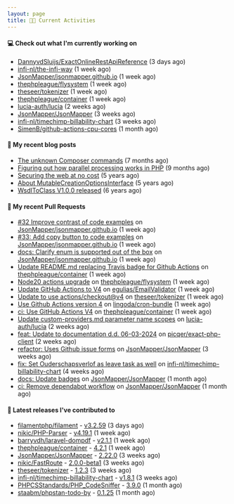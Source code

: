```yaml
---
layout: page
title: 👨‍💻 Current Activities
---
```


#### 💻 Check out what I'm currently working on

- [DannyvdSluijs/ExactOnlineRestApiReference](https://github.com/DannyvdSluijs/ExactOnlineRestApiReference) (3 days ago)
- [infi-nl/the-infi-way](https://github.com/infi-nl/the-infi-way) (1 week ago)
- [JsonMapper/jsonmapper.github.io](https://github.com/JsonMapper/jsonmapper.github.io) (1 week ago)
- [thephpleague/flysystem](https://github.com/thephpleague/flysystem) (1 week ago)
- [theseer/tokenizer](https://github.com/theseer/tokenizer) (1 week ago)
- [thephpleague/container](https://github.com/thephpleague/container) (1 week ago)
- [lucia-auth/lucia](https://github.com/lucia-auth/lucia) (2 weeks ago)
- [JsonMapper/JsonMapper](https://github.com/JsonMapper/JsonMapper) (3 weeks ago)
- [infi-nl/timechimp-billability-chart](https://github.com/infi-nl/timechimp-billability-chart) (3 weeks ago)
- [SimenB/github-actions-cpu-cores](https://github.com/SimenB/github-actions-cpu-cores) (1 month ago)


#### 📜 My recent blog posts

- [The unknown Composer commands](/2023/08/25/the-unknown-composer-commands.html) (7 months ago)
- [Figuring out how parallel processing works in PHP](/2023/06/21/figuring-out-how-parallel-processing-works-in-php.html) (9 months ago)
- [Securing the web at no cost](/2019/02/04/securing-the-web-at-no-cost.html) (5 years ago)
- [About MutableCreationOptionsInterface](/2018/10/15/about-mutable-creation-options-interface.html) (5 years ago)
- [WsdlToClass V1.0.0 released](/2018/01/11/wsdl-to-class-v1-0-0.html) (6 years ago)

#### 🔨 My recent Pull Requests

- [#32 Improve contrast of code examples](https://github.com/JsonMapper/jsonmapper.github.io/pull/39) on [JsonMapper/jsonmapper.github.io](https://github.com/JsonMapper/jsonmapper.github.io) (1 week ago)
- [#33: Add copy button to code examples](https://github.com/JsonMapper/jsonmapper.github.io/pull/38) on [JsonMapper/jsonmapper.github.io](https://github.com/JsonMapper/jsonmapper.github.io) (1 week ago)
- [docs: Clarify enum is supported out of the box](https://github.com/JsonMapper/jsonmapper.github.io/pull/37) on [JsonMapper/jsonmapper.github.io](https://github.com/JsonMapper/jsonmapper.github.io) (1 week ago)
- [Update README.md replacing Travis badge for Github Actions](https://github.com/thephpleague/container/pull/258) on [thephpleague/container](https://github.com/thephpleague/container) (1 week ago)
- [Node20 actions upgrade](https://github.com/thephpleague/flysystem/pull/1766) on [thephpleague/flysystem](https://github.com/thephpleague/flysystem) (1 week ago)
- [Update GitHub Actions to V4](https://github.com/egulias/EmailValidator/pull/383) on [egulias/EmailValidator](https://github.com/egulias/EmailValidator) (1 week ago)
- [Update to use actions/checkout@v4](https://github.com/theseer/tokenizer/pull/21) on [theseer/tokenizer](https://github.com/theseer/tokenizer) (1 week ago)
- [Use Github Actions version 4](https://github.com/lingoda/cron-bundle/pull/6) on [lingoda/cron-bundle](https://github.com/lingoda/cron-bundle) (1 week ago)
- [ci: Use GitHub Actions V4](https://github.com/thephpleague/container/pull/257) on [thephpleague/container](https://github.com/thephpleague/container) (1 week ago)
- [Update custom-providers.md parameter name scopes](https://github.com/lucia-auth/lucia/pull/1486) on [lucia-auth/lucia](https://github.com/lucia-auth/lucia) (2 weeks ago)
- [feat: Update to documentation d.d. 06-03-2024](https://github.com/picqer/exact-php-client/pull/638) on [picqer/exact-php-client](https://github.com/picqer/exact-php-client) (2 weeks ago)
- [refactor: Uses Github issue forms](https://github.com/JsonMapper/JsonMapper/pull/182) on [JsonMapper/JsonMapper](https://github.com/JsonMapper/JsonMapper) (3 weeks ago)
- [fix: Set Ouderschapsverlof as leave task as well](https://github.com/infi-nl/timechimp-billability-chart/pull/15) on [infi-nl/timechimp-billability-chart](https://github.com/infi-nl/timechimp-billability-chart) (4 weeks ago)
- [docs: Update badges](https://github.com/JsonMapper/JsonMapper/pull/181) on [JsonMapper/JsonMapper](https://github.com/JsonMapper/JsonMapper) (1 month ago)
- [ci: Remove dependabot workflow](https://github.com/JsonMapper/JsonMapper/pull/180) on [JsonMapper/JsonMapper](https://github.com/JsonMapper/JsonMapper) (1 month ago)


#### 🔭 Latest releases I've contributed to

- [filamentphp/filament](https://github.com/filamentphp/filament) - [v3.2.59](https://github.com/filamentphp/filament/releases/tag/v3.2.59) (3 days ago)
- [nikic/PHP-Parser](https://github.com/nikic/PHP-Parser) - [v4.19.1](https://github.com/nikic/PHP-Parser/releases/tag/v4.19.1) (1 week ago)
- [barryvdh/laravel-dompdf](https://github.com/barryvdh/laravel-dompdf) - [v2.1.1](https://github.com/barryvdh/laravel-dompdf/releases/tag/v2.1.1) (1 week ago)
- [thephpleague/container](https://github.com/thephpleague/container) - [4.2.1](https://github.com/thephpleague/container/releases/tag/4.2.1) (1 week ago)
- [JsonMapper/JsonMapper](https://github.com/JsonMapper/JsonMapper) - [2.22.0](https://github.com/JsonMapper/JsonMapper/releases/tag/2.22.0) (3 weeks ago)
- [nikic/FastRoute](https://github.com/nikic/FastRoute) - [2.0.0-beta1](https://github.com/nikic/FastRoute/releases/tag/2.0.0-beta1) (3 weeks ago)
- [theseer/tokenizer](https://github.com/theseer/tokenizer) - [1.2.3](https://github.com/theseer/tokenizer/releases/tag/1.2.3) (3 weeks ago)
- [infi-nl/timechimp-billability-chart](https://github.com/infi-nl/timechimp-billability-chart) - [v1.8.1](https://github.com/infi-nl/timechimp-billability-chart/releases/tag/v1.8.1) (3 weeks ago)
- [PHPCSStandards/PHP_CodeSniffer](https://github.com/PHPCSStandards/PHP_CodeSniffer) - [3.9.0](https://github.com/PHPCSStandards/PHP_CodeSniffer/releases/tag/3.9.0) (1 month ago)
- [staabm/phpstan-todo-by](https://github.com/staabm/phpstan-todo-by) - [0.1.25](https://github.com/staabm/phpstan-todo-by/releases/tag/0.1.25) (1 month ago)